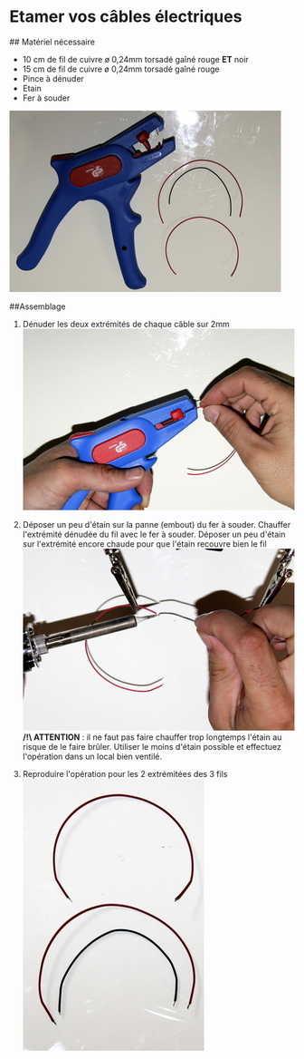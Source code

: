 # Etamer vos câbles électriques
## Matériel nécessaire 
* 10 cm de fil de cuivre ø 0,24mm torsadé gaîné rouge **ET** noir
* 15 cm de fil de cuivre ø 0,24mm torsadé gaîné rouge
* Pince à dénuder
* Etain
* Fer à souder

![](../assets/_MG_5252.JPG)

##Assemblage 

1. Dénuder les deux extrémités de chaque câble sur 2mm  
![](../assets/_MG_5253.JPG)  
2. Déposer un peu d'étain sur la panne (embout) du fer à souder. Chauffer l'extrémité dénudée du fil avec le fer à souder. Déposer un peu d'étain sur l'extrémité encore chaude pour que l'étain recouvre bien le fil  
![](../assets/_MG_5254.JPG)  
**/!\ ATTENTION** : il ne faut pas faire chauffer trop longtemps l'étain au risque de le faire brûler.
Utiliser le moins d'étain possible et effectuez l'opération dans un local bien ventilé.  

3. Reproduire l'opération pour les 2 extrémitées des 3 fils  
![](../assets/_MG_5256.JPG)  